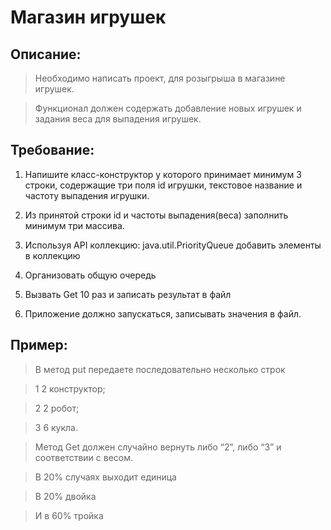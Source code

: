 # Магазин игрушек

## Описание:

> Необходимо написать проект, для розыгрыша в магазине игрушек.

> Функционал должен содержать добавление новых игрушек и задания веса для выпадения игрушек.

## Требование: 

1. Напишите класс-конструктор у которого принимает минимум 3 строки,
содержащие три поля id игрушки, текстовое название и частоту выпадения игрушки.

2. Из принятой строки id и частоты выпадения(веса) заполнить минимум три массива.

3. Используя API коллекцию: java.util.PriorityQueue добавить элементы в коллекцию

4. Организовать общую очередь

5. Вызвать Get 10 раз и записать результат в файл

6. Приложение должно запускаться, записывать значения в файл.

## Пример:

> В метод put передаете последовательно несколько строк

> 1 2 конструктор;

> 2 2 робот;

> 3 6 кукла.

> Метод Get должен случайно вернуть либо “2”, либо “3” и соответствии с весом.

> В 20% случаях выходит единица

> В 20% двойка

> И в 60% тройка


